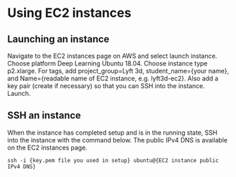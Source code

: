 # Using EC2 instances

## Launching an instance

Navigate to the EC2 instances page on AWS and select launch instance. Choose platform Deep Learning Ubuntu 18.04. Choose instance type p2.xlarge. For tags, add project_group=Lyft 3d, student_name={your name}, and Name={readable name of EC2 instance, e.g. lyft3d-ec2}. Also add a key pair (create if necessary) so that you can SSH into the instance. Launch.

## SSH an instance

When the instance has completed setup and is in the running state, SSH into the instance with the command below. The public IPv4 DNS is available on the EC2 instances page.

```
ssh -i {key.pem file you used in setup} ubuntu@{EC2 instance public IPv4 DNS}
```
